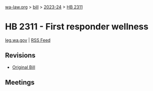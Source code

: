 [wa-law.org](/) > [bill](/bill/) > [2023-24](/bill/2023-24/) > [HB 2311](/bill/2023-24/hb/2311/)

# HB 2311 - First responder wellness
[leg.wa.gov](https://app.leg.wa.gov/billsummary?BillNumber=2311&Year=2023&Initiative=false) | [RSS Feed](./rss.xml)

## Revisions
* [Original Bill](1/)

## Meetings
